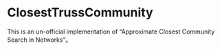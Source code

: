 # ClosestTrussCommunity
This is an un-official implementation of “Approximate Closest Community Search in Networks”。
